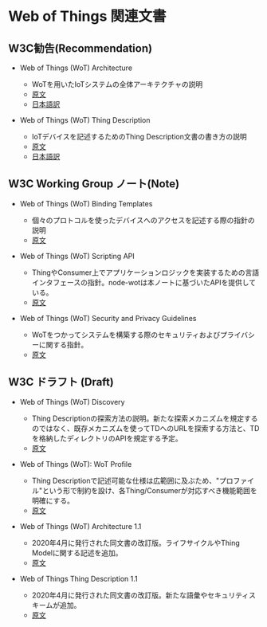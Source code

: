 # Web of Things 関連文書

## W3C勧告(Recommendation)

- Web of Things (WoT) Architecture
  - WoTを用いたIoTシステムの全体アーキテクチャの説明
  - [原文](https://www.w3.org/TR/wot-architecture/)
  - [日本語訳](https://wot-jp-community.github.io/wot-architecture/)

- Web of Things (WoT) Thing Description
  - IoTデバイスを記述するためのThing Description文書の書き方の説明
  - [原文](https://www.w3.org/TR/wot-thing-description/)
  - [日本語訳](http://www.asahi-net.or.jp/~ax2s-kmtn/internet/wot/REC-wot-thing-description-20200409.html)

## W3C Working Group ノート(Note)

- Web of Things (WoT) Binding Templates
  - 個々のプロトコルを使ったデバイスへのアクセスを記述する際の指針の説明
  - [原文](https://www.w3.org/TR/wot-binding-templates/)

- Web of Things (WoT) Scripting API
  - ThingやConsumer上でアプリケーションロジックを実装するための言語インタフェースの指針。node-wotは本ノートに基づいたAPIを提供している。
  - [原文](https://www.w3.org/TR/wot-scripting-api/)

- Web of Things (WoT) Security and Privacy Guidelines
  - WoTをつかってシステムを構築する際のセキュリティおよびプライバシーに関する指針。
  - [原文](https://www.w3.org/TR/wot-security/)

## W3C ドラフト (Draft)
- Web of Things (WoT) Discovery
  - Thing Descriptionの探索方法の説明。新たな探索メカニズムを規定するのではなく、既存メカニズムを使ってTDへのURLを探索する方法と、TDを格納したディレクトリのAPIを規定する予定。
  - [原文](https://w3c.github.io/wot-discovery/)

- Web of Things (WoT): WoT Profile
  - Thing Descriptionで記述可能な仕様は広範囲に及ぶため、"プロファイル"という形で制約を設け、各Thing/Consumerが対応すべき機能範囲を明確にする。
  - [原文](https://w3c.github.io/wot-profile/)

- Web of Things (WoT) Architecture 1.1
  - 2020年4月に発行された同文書の改訂版。ライフサイクルやThing Modelに関する記述を追加。
  - [原文](https://w3c.github.io/wot-architecture/)

- Web of Things Thing Description 1.1
  - 2020年4月に発行された同文書の改訂版。新たな語彙やセキュリティスキームが追加。
  - [原文](https://w3c.github.io/wot-thing-description/)

